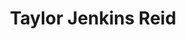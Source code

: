 ---
title: Taylor Jenkins Reid
author_slug: taylor_jenkins_reid
wikipedia_url: https://en.wikipedia.org/wiki/Taylor_Jenkins_Reid
layout: author
---